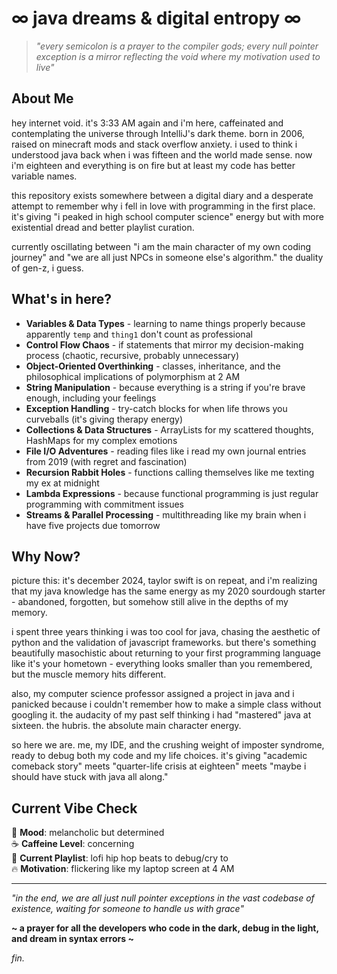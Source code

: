 # ∞ java dreams & digital entropy ∞

> *"every semicolon is a prayer to the compiler gods; every null pointer exception is a mirror reflecting the void where my motivation used to live"*

## About Me

hey internet void. it's 3:33 AM again and i'm here, caffeinated and contemplating the universe through IntelliJ's dark theme. born in 2006, raised on minecraft mods and stack overflow anxiety. i used to think i understood java back when i was fifteen and the world made sense. now i'm eighteen and everything is on fire but at least my code has better variable names.

this repository exists somewhere between a digital diary and a desperate attempt to remember why i fell in love with programming in the first place. it's giving "i peaked in high school computer science" energy but with more existential dread and better playlist curation. 

currently oscillating between "i am the main character of my own coding journey" and "we are all just NPCs in someone else's algorithm." the duality of gen-z, i guess.

## What's in here?

- **Variables & Data Types** - learning to name things properly because apparently `temp` and `thing1` don't count as professional
- **Control Flow Chaos** - if statements that mirror my decision-making process (chaotic, recursive, probably unnecessary)
- **Object-Oriented Overthinking** - classes, inheritance, and the philosophical implications of polymorphism at 2 AM
- **String Manipulation** - because everything is a string if you're brave enough, including your feelings
- **Exception Handling** - try-catch blocks for when life throws you curveballs (it's giving therapy energy)
- **Collections & Data Structures** - ArrayLists for my scattered thoughts, HashMaps for my complex emotions
- **File I/O Adventures** - reading files like i read my own journal entries from 2019 (with regret and fascination)
- **Recursion Rabbit Holes** - functions calling themselves like me texting my ex at midnight
- **Lambda Expressions** - because functional programming is just regular programming with commitment issues
- **Streams & Parallel Processing** - multithreading like my brain when i have five projects due tomorrow

## Why Now?

picture this: it's december 2024, taylor swift is on repeat, and i'm realizing that my java knowledge has the same energy as my 2020 sourdough starter - abandoned, forgotten, but somehow still alive in the depths of my memory. 

i spent three years thinking i was too cool for java, chasing the aesthetic of python and the validation of javascript frameworks. but there's something beautifully masochistic about returning to your first programming language like it's your hometown - everything looks smaller than you remembered, but the muscle memory hits different.

also, my computer science professor assigned a project in java and i panicked because i couldn't remember how to make a simple class without googling it. the audacity of my past self thinking i had "mastered" java at sixteen. the hubris. the absolute main character energy.

so here we are. me, my IDE, and the crushing weight of imposter syndrome, ready to debug both my code and my life choices. it's giving "academic comeback story" meets "quarter-life crisis at eighteen" meets "maybe i should have stuck with java all along."

## Current Vibe Check

🌙 **Mood**: melancholic but determined  
☕ **Caffeine Level**: concerning  
🎵 **Current Playlist**: lofi hip hop beats to debug/cry to  
🔥 **Motivation**: flickering like my laptop screen at 4 AM  

---

*"in the end, we are all just null pointer exceptions in the vast codebase of existence, waiting for someone to handle us with grace"*

**~ a prayer for all the developers who code in the dark, debug in the light, and dream in syntax errors ~**

*fin.*
